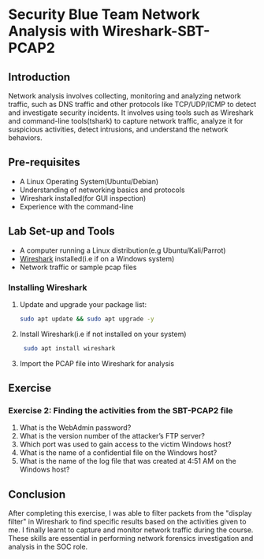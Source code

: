 # Security Blue Team Network Analysis with Wireshark-SBT-PCAP2
## Introduction
Network analysis involves collecting, monitoring and analyzing network traffic, such as DNS traffic and other protocols like TCP/UDP/ICMP to detect and investigate security incidents. It involves using tools such as Wireshark and command-line tools(tshark) to capture network traffic, analyze it for suspicious activities, detect intrusions, and understand the network behaviors.

## Pre-requisites
- A Linux Operating System(Ubuntu/Debian)
- Understanding of networking basics and protocols
- Wireshark installed(for GUI inspection)
- Experience with the command-line

## Lab Set-up and Tools
- A computer running a Linux distribution(e.g Ubuntu/Kali/Parrot)
- [Wireshark](https://www.wireshark.org/download.html) installed(i.e if on a Windows system)
- Network traffic or sample pcap files

### Installing Wireshark
1. Update and upgrade your package list:
   ```bash
   sudo apt update && sudo apt upgrade -y
   ```
2. Install Wireshark(i.e if not installed on your system)
   ```bash
    sudo apt install wireshark
   ```
3. Import the PCAP file into Wireshark for analysis
## Exercise
### Exercise 2: Finding the activities from the SBT-PCAP2 file
1. What is the WebAdmin password?
2. What is the version number of the attacker’s FTP server?
3. Which port was used to gain access to the victim Windows host?
4. What is the name of a confidential file on the Windows host?
5. What is the name of the log file that was created at 4:51 AM on the Windows host?
   

## Conclusion
After completing this exercise, I was able to filter packets from the "display filter" in Wireshark to find specific results based on the activities given to me. I finally learnt to capture and monitor network traffic during the course. These skills are essential in performing network forensics investigation and analysis in the SOC role.

